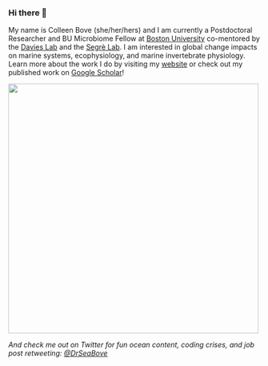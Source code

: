 ### Hi there 👋

My name is Colleen Bove (she/her/hers) and I am currently a Postdoctoral Researcher and BU Microbiome Fellow at [Boston University](https://www.bu.edu/biology/) co-mentored by the [Davies Lab](http://sites.bu.edu/davieslab/) and the [Segrè Lab](https://www.bu.edu/segrelab/). I am interested in global change impacts on marine systems, ecophysiology, and marine invertebrate physiology. Learn more about the work I do by visiting my [website](https://colleenbove.science) or check out my published work on [Google Scholar](https://scholar.google.com/citations?user=sJkxsmAAAAAJ&hl=en)!

<img src="https://user-images.githubusercontent.com/45176386/113936889-70663f80-97c6-11eb-943e-c87e500e25ee.JPG" width = "500" />

*And check me out on Twitter for fun ocean content, coding crises, and job post retweeting: [@DrSeaBove](https://twitter.com/DrSeaBove)*
